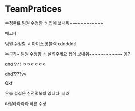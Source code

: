 # TeamPratices

수정완료
팀원 수정함 ㅎ
집에 보내줘~~~~~~~~~~~~


배고파


팀원 수정함 ㅎ
아이스 롱블랙
ddddddd

누구게~
팀원 수정함 ㅎ
살려주세요
집에 보내줘~~~~~~~~~~~~
옹?

dhd????
ㅎㅎㅎㅎㅎㅎ

dhd????vv

Qkf

오늘 점심은 신전떡볶이 입니다. 시러 

라랄라라라라
빠른 수정


